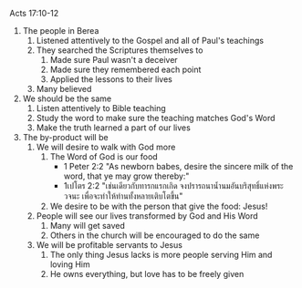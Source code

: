 Acts 17:10-12

1. The people in Berea
    1. Listened attentively to the Gospel and all of Paul's teachings
    2. They searched the Scriptures themselves to 
        1. Made sure Paul wasn't a deceiver
        2. Made sure they remembered each point
        3. Applied the lessons to their lives
    3. Many believed
2. We should be the same
    1. Listen attentively to Bible teaching
    2. Study the word to make sure the teaching matches God's Word
    3. Make the truth learned a part of our lives
3. The by-product will be
    1. We will desire to walk with God more
        1. The Word of God is our food
            - 1 Peter 2:2 "As newborn babes, desire the sincere milk of the word, that ye may grow thereby:"
            - 1เปโตร 2:2 "เช่นเดียวกับทารกแรกเกิด จงปรารถนาน้ำนมอันบริสุทธิ์แห่งพระวจนะ เพื่อจะทำให้ท่านทั้งหลายเติบโตขึ้น"
        2. We desire to be with the person that give the food: Jesus!
    2. People will see our lives transformed by God and His Word
        1. Many will get saved
        2. Others in the church will be encouraged to do the same
    3. We will be profitable servants to Jesus
        1. The only thing Jesus lacks is more people serving Him and loving Him
        2. He owns everything, but love has to be freely given
